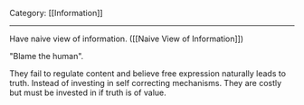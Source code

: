 Category: [[Information]]
___

Have naive view of information. ([[Naive View of Information]])

"Blame the human". 

They fail to regulate content and believe free expression naturally leads to truth. 
Instead of investing in self correcting mechanisms. They are costly but must be invested in if truth is of value. 